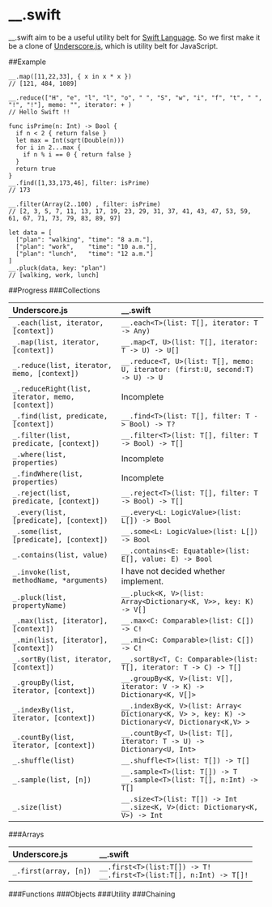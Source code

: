 __.swift
========

__.swift aim to be a useful utility belt for [Swift Language](https://developer.apple.com/swift/).
So we first make it be a clone of [Underscore.js](http://underscorejs.org/), which is utility belt for JavaScript.

##Example

    __.map([11,22,33], { x in x * x })
    // [121, 484, 1089]

    __.reduce(["H", "e", "l", "l", "o", " ", "S", "w", "i", "f", "t", " ", "!", "!"], memo: "", iterator: + )
    // Hello Swift !!

    func isPrime(n: Int) -> Bool {
      if n < 2 { return false }
      let max = Int(sqrt(Double(n)))
      for i in 2...max {
        if n % i == 0 { return false }
      }
      return true
    }
    __.find([1,33,173,46], filter: isPrime)
    // 173

    __.filter(Array(2..100) , filter: isPrime)
    // [2, 3, 5, 7, 11, 13, 17, 19, 23, 29, 31, 37, 41, 43, 47, 53, 59, 61, 67, 71, 73, 79, 83, 89, 97]

    let data = [
      ["plan": "walking", "time": "8 a.m."],
      ["plan": "work",    "time": "10 a.m."],
      ["plan": "lunch",   "time": "12 a.m."]
    ]
    __.pluck(data, key: "plan")
    // [walking, work, lunch]


##Progress
###Collections

|Underscore.js|__.swift|
|:---|:---|
|`_.each(list, iterator, [context])`|`__.each<T>(list: T[], iterator: T -> Any)`|
|`_.map(list, iterator, [context])`|`__.map<T, U>(list: T[], iterator: T -> U) -> U[]`|
|`_.reduce(list, iterator, memo, [context])`|`__.reduce<T, U>(list: T[], memo: U, iterator: (first:U, second:T) -> U) -> U`|
|`_.reduceRight(list, iterator, memo, [context])`|Incomplete|
|`_.find(list, predicate, [context])`|`__.find<T>(list: T[], filter: T -> Bool) -> T?`|
|`_.filter(list, predicate, [context])`|`__.filter<T>(list: T[], filter: T -> Bool) -> T[]`|
|`_.where(list, properties)`|Incomplete|
|`_.findWhere(list, properties)`|Incomplete|
|`_.reject(list, predicate, [context])`|`__.reject<T>(list: T[], filter: T -> Bool) -> T[]`|
|`_.every(list, [predicate], [context])`|`__.every<L: LogicValue>(list: L[]) -> Bool`|
|`_.some(list, [predicate], [context])`|`__.some<L: LogicValue>(list: L[]) -> Bool`|
|`_.contains(list, value)`|`__.contains<E: Equatable>(list: E[], value: E) -> Bool`|
|`_.invoke(list, methodName, *arguments)`|I have not decided whether implement.|
|`_.pluck(list, propertyName)`|`__.pluck<K, V>(list: Array<Dictionary<K, V>>, key: K) -> V[]`|
|`_.max(list, [iterator], [context])`|`__.max<C: Comparable>(list: C[]) -> C!`|
|`_.min(list, [iterator], [context])`|`__.min<C: Comparable>(list: C[]) -> C!`|
|`_.sortBy(list, iterator, [context])`|`__.sortBy<T, C: Comparable>(list: T[], iterator: T -> C) -> T[]`|
|`_.groupBy(list, iterator, [context])`|`__.groupBy<K, V>(list: V[], iterator: V -> K) -> Dictionary<K, V[]>`|
|`_.indexBy(list, iterator, [context])`|`__.indexBy<K, V>(list: Array< Dictionary<K, V> >, key: K) -> Dictionary<V, Dictionary<K,V> >`|
|`_.countBy(list, iterator, [context])`|`__.countBy<T, U>(list: T[], iterator: T -> U) -> Dictionary<U, Int>`|
|`_.shuffle(list)`|`__.shuffle<T>(list: T[]) -> T[]`|
|`_.sample(list, [n])`|`__.sample<T>(list: T[]) -> T`<br>`__.sample<T>(list: T[], n:Int) -> T[]`|
|`_.size(list)`|`__.size<T>(list: T[]) -> Int`<br>`__.size<K, V>(dict: Dictionary<K, V>) -> Int`|

###Arrays

|Underscore.js|__.swift|
|:---|:---|
|`_.first(array, [n])`|`__.first<T>(list:T[]) -> T!`<br>`__.first<T>(list:T[], n:Int) -> T[]!`|

###Functions
###Objects
###Utility
###Chaining
